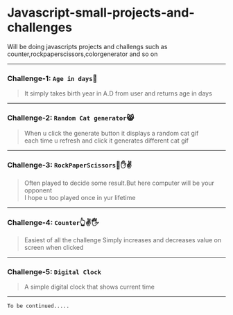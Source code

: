 # Javascript-small-projects-and-challenges
Will be doing javascripts projects and challengs such as counter,rockpaperscissors,colorgenerator and so on
<hr />

### Challenge-1: `Age in days`🧔
>It simply takes birth year in A.D from user and returns age in days
 <hr />
 
 ### Challenge-2: `Random Cat generator`😸
 >When u click the generate button it displays a random cat gif <br/>
 >each time u refresh and click it generates different cat gif
<hr />

### Challenge-3: `RockPaperScissors`👊✋✌
>Often played to decide some result.But here computer will be your opponent <br />
>I hope u too played once in yur lifetime
<hr/>

### Challenge-4: `Counter`👆✌🖐
>Easiest of all the challenge 
>Simply increases and decreases value on screen when clicked
<hr />

### Challenge-5: `Digital Clock`
>A simple digital clock that shows current time
<hr />

`To be continued.....`
